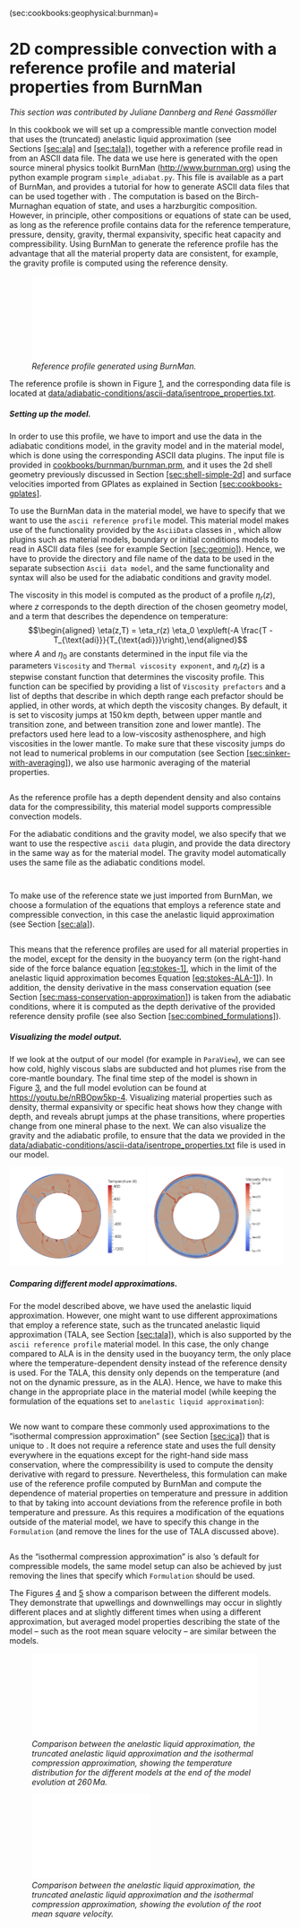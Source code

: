 (sec:cookbooks:geophysical:burnman)=
# 2D compressible convection with a reference profile and material properties from BurnMan

*This section was contributed by Juliane Dannberg and Ren&eacute;
Gassm&ouml;ller*

In this cookbook we will set up a compressible mantle convection model that
uses the (truncated) anelastic liquid approximation (see
Sections&nbsp;[\[sec:ala\]][1] and [\[sec:tala\]][2]), together with a
reference profile read in from an ASCII data file. The data we use here is
generated with the open source mineral physics toolkit BurnMan
(<http://www.burnman.org>) using the python example program
`simple_adiabat.py`. This file is available as a part of BurnMan, and provides
a tutorial for how to generate ASCII data files that can be used together with
. The computation is based on the Birch-Murnaghan equation of state, and uses
a harzburgitic composition. However, in principle, other compositions or
equations of state can be used, as long as the reference profile contains data
for the reference temperature, pressure, density, gravity, thermal
expansivity, specific heat capacity and compressibility. Using BurnMan to
generate the reference profile has the advantage that all the material
property data are consistent, for example, the gravity profile is computed
using the reference density.

<figure>
<embed src="cookbooks/burnman/doc/reference_profile.pdf" id="fig:burnman-reference-profile" /><figcaption aria-hidden="true"><em>Reference profile generated using BurnMan.</em></figcaption>
</figure>

The reference profile is shown in Figure&nbsp;[1][], and the corresponding
data file is located at
[data/adiabatic-conditions/ascii-data/isentrope_properties.txt][].

##### Setting up the model.

In order to use this profile, we have to import and use the data in the
adiabatic conditions model, in the gravity model and in the material model,
which is done using the corresponding ASCII data plugins. The input file is
provided in [cookbooks/burnman/burnman.prm][], and it uses the 2d shell
geometry previously discussed in Section&nbsp;[\[sec:shell-simple-2d\]][3] and
surface velocities imported from GPlates as explained in
Section&nbsp;[\[sec:cookbooks-gplates\]][4].

To use the BurnMan data in the material model, we have to specify that we want
to use the `ascii reference profile` model. This material model makes use of
the functionality provided by the `AsciiData` classes in , which allow plugins
such as material models, boundary or initial conditions models to read in
ASCII data files (see for example Section&nbsp;[\[sec:geomio\]][5]). Hence, we
have to provide the directory and file name of the data to be used in the
separate subsection `Ascii data model`, and the same functionality and syntax
will also be used for the adiabatic conditions and gravity model.

The viscosity in this model is computed as the product of a profile
$\eta_r(z)$, where $z$ corresponds to the depth direction of the chosen
geometry model, and a term that describes the dependence on temperature:
$$\begin{aligned}
\eta(z,T) = \eta_r(z) \eta_0 \exp\left(-A \frac{T - T_{\text{adi}}}{T_{\text{adi}}}\right),\end{aligned}$$
where $A$ and $\eta_0$ are constants determined in the input file via the
parameters `Viscosity` and `Thermal viscosity exponent`, and $\eta_r(z)$ is a
stepwise constant function that determines the viscosity profile. This
function can be specified by providing a list of `Viscosity prefactors` and a
list of depths that describe in which depth range each prefactor should be
applied, in other words, at which depth the viscosity changes. By default, it
is set to viscosity jumps at 150&#8198;km depth, between upper mantle and
transition zone, and between transition zone and lower mantle). The prefactors
used here lead to a low-viscosity asthenosphere, and high viscosities in the
lower mantle. To make sure that these viscosity jumps do not lead to numerical
problems in our computation (see
Section&nbsp;[\[sec:sinker-with-averaging\]][6]), we also use harmonic
averaging of the material properties.

``` prmfile
```

As the reference profile has a depth dependent density and also contains data
for the compressibility, this material model supports compressible convection
models.

For the adiabatic conditions and the gravity model, we also specify that we
want to use the respective `ascii data` plugin, and provide the data directory
in the same way as for the material model. The gravity model automatically
uses the same file as the adiabatic conditions model.

``` prmfile
```

``` prmfile
```

To make use of the reference state we just imported from BurnMan, we choose a
formulation of the equations that employs a reference state and compressible
convection, in this case the anelastic liquid approximation (see
Section&nbsp;[\[sec:ala\]][1]).

``` prmfile
```

This means that the reference profiles are used for all material properties in
the model, except for the density in the buoyancy term (on the right-hand side
of the force balance equation&nbsp;[\[eq:stokes-1\]][7], which in the limit of
the anelastic liquid approximation becomes
Equation&nbsp;[\[eq:stokes-ALA-1\]][8]). In addition, the density derivative
in the mass conservation equation (see
Section&nbsp;[\[sec:mass-conservation-approximation\]][9]) is taken from the
adiabatic conditions, where it is computed as the depth derivative of the
provided reference density profile (see also
Section&nbsp;[\[sec:combined_formulations\]][10]).

##### Visualizing the model output.

If we look at the output of our model (for example in `ParaView`), we can see
how cold, highly viscous slabs are subducted and hot plumes rise from the
core-mantle boundary. The final time step of the model is shown in
Figure&nbsp;[3][], and the full model evolution can be found at
<https://youtu.be/nRBOpw5kp-4>. Visualizing material properties such as
density, thermal expansivity or specific heat shows how they change with
depth, and reveals abrupt jumps at the phase transitions, where properties
change from one mineral phase to the next. We can also visualize the gravity
and the adiabatic profile, to ensure that the data we provided in the
[data/adiabatic-conditions/ascii-data/isentrope_properties.txt][] file is used
in our model.

<img src="cookbooks/burnman/doc/temperature.png" title="fig:" id="fig:burnman-convection" style="width:48.0%" alt="Compressible convection in a 2d spherical shell, using a reference profile exported form BurnMan, which is based on the Birch-Murnaghan equation of state. The figure shows the state at the end of the model evolution over 260&#x2006;Ma." />
<img src="cookbooks/burnman/doc/viscosity.png" title="fig:" id="fig:burnman-convection" style="width:48.0%" alt="Compressible convection in a 2d spherical shell, using a reference profile exported form BurnMan, which is based on the Birch-Murnaghan equation of state. The figure shows the state at the end of the model evolution over 260&#x2006;Ma." />

##### Comparing different model approximations.

For the model described above, we have used the anelastic liquid
approximation. However, one might want to use different approximations that
employ a reference state, such as the truncated anelastic liquid approximation
(TALA, see Section&nbsp;[\[sec:tala\]][2]), which is also supported by the
`ascii reference profile` material model. In this case, the only change
compared to ALA is in the density used in the buoyancy term, the only place
where the temperature-dependent density instead of the reference density is
used. For the TALA, this density only depends on the temperature (and not on
the dynamic pressure, as in the ALA). Hence, we have to make this change in
the appropriate place in the material model (while keeping the formulation of
the equations set to `anelastic liquid approximation`):

``` prmfile
```

We now want to compare these commonly used approximations to the
&ldquo;isothermal compression approximation&rdquo; (see
Section&nbsp;[\[sec:ica\]][11]) that is unique to . It does not require a
reference state and uses the full density everywhere in the equations except
for the right-hand side mass conservation, where the compressibility is used
to compute the density derivative with regard to pressure. Nevertheless, this
formulation can make use of the reference profile computed by BurnMan and
compute the dependence of material properties on temperature and pressure in
addition to that by taking into account deviations from the reference profile
in both temperature and pressure. As this requires a modification of the
equations outside of the material model, we have to specify this change in the
`Formulation` (and remove the lines for the use of TALA discussed above).

``` prmfile
```

As the &ldquo;isothermal compression approximation&rdquo; is also &rsquo;s
default for compressible models, the same model setup can also be achieved by
just removing the lines that specify which `Formulation` should be used.

The Figures&nbsp;[4][] and [5][] show a comparison between the different
models. They demonstrate that upwellings and downwellings may occur in
slightly different places and at slightly different times when using a
different approximation, but averaged model properties describing the state of
the model &ndash; such as the root mean square velocity &ndash; are similar
between the models.

<figure>
<embed src="cookbooks/burnman/doc/comparison.pdf" id="fig:burnman-comparison" style="width:95.0%" /><figcaption aria-hidden="true"><em>Comparison between the anelastic liquid approximation, the truncated anelastic liquid approximation and the isothermal compression approximation, showing the temperature distribution for the different models at the end of the model evolution at 260&#x2006;Ma.</em></figcaption>
</figure>

<figure>
<embed src="cookbooks/burnman/doc/vrms.pdf" id="fig:burnman-vrms" style="width:50.0%" /><figcaption aria-hidden="true"><em>Comparison between the anelastic liquid approximation, the truncated anelastic liquid approximation and the isothermal compression approximation, showing the evolution of the root mean square velocity.</em></figcaption>
</figure>

  [1]: #sec:ala
  [2]: #sec:tala
  [1]: #fig:burnman-reference-profile
  [data/adiabatic-conditions/ascii-data/isentrope_properties.txt]: data/adiabatic-conditions/ascii-data/isentrope_properties.txt
  [cookbooks/burnman/burnman.prm]: cookbooks/burnman/burnman.prm
  [3]: #sec:shell-simple-2d
  [4]: #sec:cookbooks-gplates
  [5]: #sec:geomio
  [6]: #sec:sinker-with-averaging
  [7]: #eq:stokes-1
  [8]: #eq:stokes-ALA-1
  [9]: #sec:mass-conservation-approximation
  [10]: #sec:combined_formulations
  [3]: #fig:burnman-convection
  [11]: #sec:ica
  [4]: #fig:burnman-comparison
  [5]: #fig:burnman-vrms

